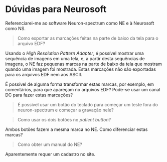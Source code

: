 # Dúvidas para Neurosoft

Referenciarei-me ao software Neuron-spectrum como NE e à Neurosoft como NS.

> Como exportar as marcações feitas na parte de baixo da tela para o arquivo EDF?

Usando o *High Resolution Pattern Adapter*, é possível mostrar uma sequência de imagens em uma tela, e, a partir desta sequências de imagens, o NE faz pequenas marcas na parte de baixo da tela que mostram quando uma imagem foi mostrada. Estas marcações não são exportadas para os arquivos EDF nem aos ASCII. 

É possível de alguma forma transformar estas marcas, por exemplo, em comentários, para que apareçam no arquivos EDF? Pode-se usar um canal DC para fazer estas marcações? 

> É possível usar um botão do teclado para começar um teste fora do neuron-spectrum e começar a gravação nele?

> Como usar os dois botões no *patient button*?

Ambos botões fazem a mesma marca no NE. Como diferenciar estas marcas?

> Como obter um manual do NE?

Aparentemente requer um cadastro no site.